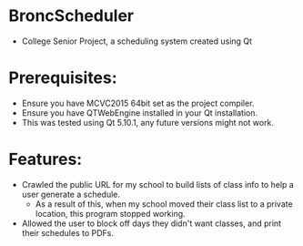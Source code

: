# BroncScheduler
- College Senior Project, a scheduling system created using Qt

 
# Prerequisites:
- Ensure you have MCVC2015 64bit set as the project compiler. 
- Ensure you have QTWebEngine installed in your Qt installation.
- This was tested using Qt 5.10.1, any future versions might not work.

 
# Features:
- Crawled the public URL for my school to build lists of class info to help a user generate a schedule.
  - As a result of this, when my school moved their class list to a private location, this program stopped working.
- Allowed the user to block off days they didn't want classes, and print their schedules to PDFs. 


